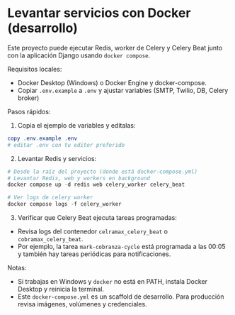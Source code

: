 # Levantar servicios con Docker (desarrollo)

Este proyecto puede ejecutar Redis, worker de Celery y Celery Beat junto con la aplicación Django usando `docker compose`.

Requisitos locales:
- Docker Desktop (Windows) o Docker Engine y docker-compose.
- Copiar `.env.example` a `.env` y ajustar variables (SMTP, Twilio, DB, Celery broker)

Pasos rápidos:

1. Copia el ejemplo de variables y edítalas:

```powershell
copy .env.example .env
# editar .env con tu editor preferido
```

2. Levantar Redis y servicios:

```powershell
# Desde la raíz del proyecto (donde está docker-compose.yml)
# Levantar Redis, web y workers en background
docker compose up -d redis web celery_worker celery_beat

# Ver logs de celery worker
docker compose logs -f celery_worker
```

3. Verificar que Celery Beat ejecuta tareas programadas:
- Revisa logs del contenedor `celramax_celery_beat` o `cobramax_celery_beat`.
- Por ejemplo, la tarea `mark-cobranza-cycle` está programada a las 00:05 y también hay tareas periódicas para notificaciones.

Notas:
- Si trabajas en Windows y `docker` no está en PATH, instala Docker Desktop y reinicia la terminal.
- Este `docker-compose.yml` es un scaffold de desarrollo. Para producción revisa imágenes, volúmenes y credenciales.
